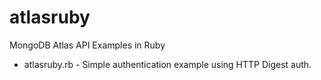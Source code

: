 # atlasruby
MongoDB Atlas API Examples in Ruby
* atlasruby.rb - Simple authentication example using HTTP Digest auth.
